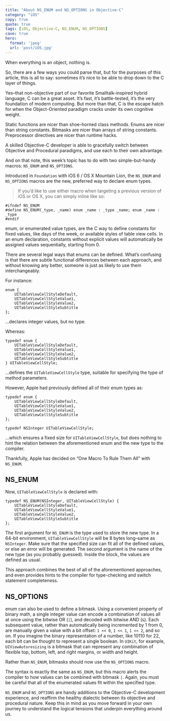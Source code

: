 ```yaml
---
title: "About NS_ENUM and NS_OPTIONS in Objective-C"
category: "iOS"
copy: true
quote: true
tags: [iOS, Objective-C, NS_ENUM, NS_OPTIONS]
cave: true
hero:
  format: 'jpeg'
  url: 'post/iOS.jpg'
---
```

When everything is an object, nothing is.

So, there are a few ways you could parse that, but for the purposes of this article, this is all to say: sometimes it’s nice to be able to drop down to the C layer of things.

Yes–that non-objective part of our favorite Smalltalk-inspired hybrid language, C can be a great asset. It’s fast, it’s battle-tested, it’s the very foundation of modern computing. But more than that, C is the escape hatch for when the Object-Oriented paradigm cracks under its own cognitive weight.

Static functions are nicer than shoe-horned class methods. Enums are nicer than string constants. Bitmasks are nicer than arrays of string constants. Preprocessor directives are nicer than runtime hacks.

A skilled Objective-C developer is able to gracefully switch between Objective and Procedural paradigms, and use each to their own advantage.

And on that note, this week’s topic has to do with two simple-but-handy macros: `NS_ENUM` and `NS_OPTIONS`.

Introduced in `Foundation` with iOS 6 / OS X Mountain Lion, the `NS_ENUM` and `NS_OPTIONS` macros are the new, preferred way to declare enum types.

> If you’d like to use either macro when targeting a previous version of iOS or OS X, you can simply inline like so:

```objc
#ifndef NS_ENUM
#define NS_ENUM(_type, _name) enum _name : _type _name; enum _name : _type
#endif
```

enum, or enumerated value types, are the C way to define constants for fixed values, like days of the week, or available styles of table view cells. In an enum declaration, constants without explicit values will automatically be assigned values sequentially, starting from 0.

There are several legal ways that enums can be defined. What’s confusing is that there are subtle functional differences between each approach, and without knowing any better, someone is just as likely to use them interchangeably.

For instance:

```objc
enum {
    UITableViewCellStyleDefault,
    UITableViewCellStyleValue1,
    UITableViewCellStyleValue2,
    UITableViewCellStyleSubtitle
};
```

…declares integer values, but no type.

Whereas:

```objc
typedef enum {
    UITableViewCellStyleDefault,
    UITableViewCellStyleValue1,
    UITableViewCellStyleValue2,
    UITableViewCellStyleSubtitle
} UITableViewCellStyle;
```

…defines the `UITableViewCellStyle` type, suitable for specifying the type of method parameters.

However, Apple had previously defined all of their enum types as:

```objc
typedef enum {
    UITableViewCellStyleDefault,
    UITableViewCellStyleValue1,
    UITableViewCellStyleValue2,
    UITableViewCellStyleSubtitle
};

typedef NSInteger UITableViewCellStyle;
```

…which ensures a fixed size for `UITableViewCellStyle`, but does nothing to hint the relation between the aforementioned enum and the new type to the compiler.

Thankfully, Apple has decided on “One Macro To Rule Them All” with `NS_ENUM`.

## NS_ENUM

Now, `UITableViewCellStyle` is declared with:

```
typedef NS_ENUM(NSInteger, UITableViewCellStyle) {
    UITableViewCellStyleDefault,
    UITableViewCellStyleValue1,
    UITableViewCellStyleValue2,
    UITableViewCellStyleSubtitle
};
```

The first argument for `NS_ENUM` is the type used to store the new type. In a 64-bit environment, `UITableViewCellStyle` will be 8 bytes long–same as `NSInteger`. Make sure that the specified size can fit all of the defined values, or else an error will be generated. The second argument is the name of the new type (as you probably guessed). Inside the block, the values are defined as usual.

This approach combines the best of all of the aforementioned approaches, and even provides hints to the compiler for type-checking and switch statement completeness.

## NS_OPTIONS

enum can also be used to define a bitmask. Using a convenient property of binary math, a single integer value can encode a combination of values all at once using the bitwise OR (`|`), and decoded with bitwise AND (`&`). Each subsequent value, rather than automatically being incremented by 1 from 0, are manually given a value with a bit offset: `1 << 0`, `1 << 1`, `1 << 2`, and so on. If you imagine the binary representation of a number, like 10110 for 22, each bit can be thought to represent a single boolean. In `UIKit`, for example, `UIViewAutoresizing` is a bitmask that can represent any combination of flexible top, bottom, left, and right margins, or width and height.

Rather than `NS_ENUM`, bitmasks should now use the `NS_OPTIONS` macro.

The syntax is exactly the same as `NS_ENUM`, but this macro alerts the compiler to how values can be combined with bitmask `|`. Again, you must be careful that all of the enumerated values fit within the specified type.

`NS_ENUM` and `NS_OPTIONS` are handy additions to the Objective-C development experience, and reaffirm the healthy dialectic between its objective and procedural nature. Keep this in mind as you move forward in your own journey to understand the logical tensions that underpin everything around us.
